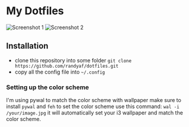 # My Dotfiles

![Screenshot 1](https://raw.githubusercontent.com/randyaf/dotfiles/master/images/screenshot1.png)
![Screenshot 2](https://raw.githubusercontent.com/randyaf/dotfiles/master/images/screenshot2.png)

## Installation
* clone this repository into some folder
  `git clone https://github.com/randyaf/dotfiles.git`
* copy all the config file into `~/.config`

### Setting up the color scheme
I'm using pywal to match the color scheme with wallpaper
make sure to install `pywal` and `feh`
to set the color scheme use this command:
`wal -i /your/image.jpg`
it will automatically set your i3 wallpaper and match the color scheme.

